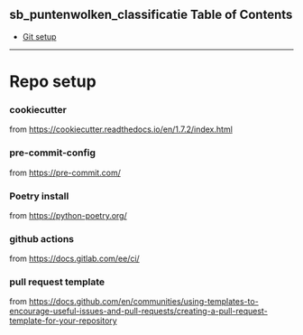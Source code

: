 ## sb_puntenwolken_classificatie Table of Contents

<!-- vscode-markdown-toc -->
- [Git setup](#git-setup)

<!-- vscode-markdown-toc-config
	numbering=false
	autoSave=false
	/vscode-markdown-toc-config -->
<!-- /vscode-markdown-toc -->

---

# Repo setup

### cookiecutter
from https://cookiecutter.readthedocs.io/en/1.7.2/index.html

### pre-commit-config
from https://pre-commit.com/

### Poetry install
from https://python-poetry.org/

### github actions
from https://docs.gitlab.com/ee/ci/

### pull request template
from https://docs.github.com/en/communities/using-templates-to-encourage-useful-issues-and-pull-requests/creating-a-pull-request-template-for-your-repository
